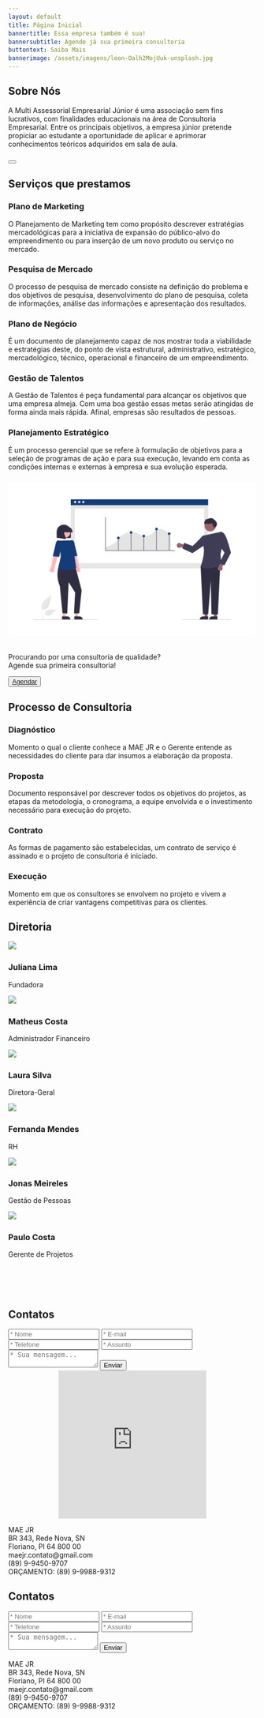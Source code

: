 ```yaml
---
layout: default
title: Página Inicial
bannertitle: Essa empresa também é sua!
bannersubtitle: Agende já sua primeira consultoria
buttontext: Saiba Mais
bannerimage: /assets/imagens/leon-Oalh2MojUuk-unsplash.jpg
---
```

<section class="bloco" id="Sobre Nós"><h2>Sobre Nós</h2><p>A Multi Assessorial Empresarial Júnior é uma associação sem fins lucrativos, com finalidades educacionais na área de Consultoria Empresarial. Entre os principais objetivos, a empresa júnior pretende propiciar ao estudante a oportunidade de aplicar e aprimorar conhecimentos teóricos adquiridos em sala de aula.</p><i class="fas fa-university"></i><button><a href=""></a></button></section>

## Serviços que prestamos

<section class="nuvem" id="servicos"> <div class="grid"> <div class="item"> <div class="cabecalho"> <i class="fas fa-users"></i> <h3>Plano de Marketing</h3> </div> <p>O Planejamento de Marketing tem como propósito descrever estratégias mercadológicas para a iniciativa de expansão do público-alvo do empreendimento ou para inserção de um novo produto ou serviço no mercado.</p> </div> <div class="item"> <div class="cabecalho"> <i class="fas fa-search"></i> <h3>Pesquisa de Mercado</h3> </div> <p>O processo de pesquisa de mercado consiste na definição do problema e dos objetivos de pesquisa, desenvolvimento do plano de pesquisa, coleta de informações, análise das informações e apresentação dos resultados.</p> </div> <div class="item"> <div class="cabecalho"> <i class="fas fa-clipboard-list"></i> <h3>Plano de Negócio</h3> </div> <p>É um documento de planejamento capaz de nos mostrar toda a viabilidade e estratégias deste, do ponto de vista estrutural, administrativo, estratégico, mercadológico, técnico, operacional e financeiro de um empreendimento.</p> </div> <div class="item"> <div class="cabecalho"> <i class="fas fa-business-time"></i> <h3>Gestão de Talentos</h3> </div> <p>A Gestão de Talentos é peça fundamental para alcançar os objetivos que uma empresa almeja. Com uma boa gestão essas metas serão atingidas de forma ainda mais rápida. Afinal, empresas são resultados de pessoas.</p> </div> <div class="item"> <div class="cabecalho"> <i class="fas fa-rocket"></i> <h3>Planejamento Estratégico</h3> </div> <p>É um processo gerencial que se refere à formulação de objetivos para a seleção de programas de ação e para sua execução, levando em conta as condições internas e externas à empresa e sua evolução esperada.</p> </div> <div class="item"> <div class="cabecalho">   <h3></h3> </div> <p></p> </div> <div class="imagem"> <img src="/assets/imagens/imagem.png" alt="Consulta"> </div> </div></section>

<section class="bloco" id=""><h2></h2><p>Procurando por uma consultoria de qualidade?<br> Agende sua primeira consultoria!</p> <button><a href="#contato">Agendar</a></button></section>

## Processo de Consultoria

<section class="cards" id="consultoria"> <div class="flex"> <div class="item"> <div class="cabecalho-item"> <i class="fas fa-users"></i> <h3>Diagnóstico</h3> </div> <p>Momento o qual o cliente conhece a MAE JR e o Gerente entende as necessidades do cliente para dar insumos a elaboração da proposta.</p> </div> <div class="item"> <div class="cabecalho-item"> <i class="fas fa-suitcase"></i> <h3>Proposta</h3> </div> <p>Documento responsável por descrever todos os objetivos do projetos, as etapas da metodologia, o cronograma, a equipe envolvida e o investimento necessário para execução do projeto.</p> </div> <div class="item"> <div class="cabecalho-item"> <i class="fas fa-clipboard-list"></i> <h3>Contrato</h3> </div> <p>As formas de pagamento são estabelecidas, um contrato de serviço é assinado e o projeto de consultoria é iniciado.</p> </div> <div class="item"> <div class="cabecalho-item"> <i class="fas fa-users-cog"></i> <h3>Execução</h3> </div> <p>Momento em que os consultores se envolvem no projeto e vivem a experiência de criar vantagens competitivas para os clientes.</p> </div> </div></section>

<div class="space"></div>

## Diretoria

<section class="minicards" id="diretoria"> <div class="corpo-minicards"> <div class="item-minicards"> <div class="minicards-imagem"> <img src="https://images.unsplash.com/photo-1544005313-94ddf0286df2?ixid=MnwxMjA3fDB8MHxwaG90by1wYWdlfHx8fGVufDB8fHx8&ixlib=rb-1.2.1&auto=format&fit=crop&w=334&q=80"> </div> <div class="descricao-minicards"> <h3 class="titulo-item-minicards">Juliana Lima</h3> <p class="cargo-minicards">Fundadora</p> </div> </div> <div class="item-minicards"> <div class="minicards-imagem"> <img src="https://images.unsplash.com/photo-1545704881-d5dfa19efa38?ixlib=rb-1.2.1&ixid=MnwxMjA3fDB8MHxwaG90by1wYWdlfHx8fGVufDB8fHx8&auto=format&fit=crop&w=334&q=80"> </div> <div class="descricao-minicards"> <h3 class="titulo-item-minicards">Matheus Costa</h3> <p class="cargo-minicards">Administrador Financeiro</p> </div> </div> <div class="item-minicards"> <div class="minicards-imagem"> <img src="https://images.unsplash.com/photo-1554151228-14d9def656e4?ixid=MnwxMjA3fDB8MHxwaG90by1wYWdlfHx8fGVufDB8fHx8&ixlib=rb-1.2.1&auto=format&fit=crop&w=333&q=80"> </div> <div class="descricao-minicards"> <h3 class="titulo-item-minicards">Laura Silva</h3> <p class="cargo-minicards">Diretora-Geral</p> </div> </div> <div class="item-minicards"> <div class="minicards-imagem"> <img src="https://images.unsplash.com/photo-1491349174775-aaafddd81942?ixid=MnwxMjA3fDB8MHxwaG90by1yZWxhdGVkfDd8fHxlbnwwfHx8fA%3D%3D&ixlib=rb-1.2.1&auto=format&fit=crop&w=500&q=60"> </div> <div class="descricao-minicards"> <h3 class="titulo-item-minicards">Fernanda Mendes</h3> <p class="cargo-minicards">RH</p> </div> </div> </div></section>

<section class="minicards" id=""> <div class="corpo-minicards"> <div class="item-minicards"> <div class="minicards-imagem"> <img src="https://images.unsplash.com/photo-1552058544-f2b08422138a?ixid=MnwxMjA3fDB8MHxwaG90by1wYWdlfHx8fGVufDB8fHx8&ixlib=rb-1.2.1&auto=format&fit=crop&w=344&q=80"> </div> <div class="descricao-minicards"> <h3 class="titulo-item-minicards">Jonas Meireles</h3> <p class="cargo-minicards">Gestão de Pessoas</p> </div> </div> <div class="item-minicards"> <div class="minicards-imagem"> <img src="https://images.unsplash.com/photo-1541656300774-69cddcdd9ac1?ixid=MnwxMjA3fDB8MHxzZWFyY2h8MTN8fGxhdGlub3xlbnwwfHwwfHw%3D&ixlib=rb-1.2.1&auto=format&fit=crop&w=500&q=60"> </div> <div class="descricao-minicards"> <h3 class="titulo-item-minicards">Paulo Costa</h3> <p class="cargo-minicards">Gerente de Projetos</p> </div> </div> <div class="item-minicards"> <div class="minicards-imagem"> <img src=""> </div> <div class="descricao-minicards"> <h3 class="titulo-item-minicards"></h3> <p class="cargo-minicards"></p> </div> </div> <div class="item-minicards"> <div class="minicards-imagem"> <img src=""> </div> <div class="descricao-minicards"> <h3 class="titulo-item-minicards"></h3> <p class="cargo-minicards"></p> </div> </div> </div></section>

<div class="space"></div>

## Contatos

<div class="container-contato"> <form class="formulario" data-np-checked="1" data-netlify="true"> <div class="container-form-esquerda"> <input class="input" type="text" placeholder="* Nome" data-np-checked="1"> <input class="input" type="email" placeholder="* E-mail" data-np-checked="1"> <input class="input" type="tel" placeholder="* Telefone" data-np-checked="1"> <input class="input" type="text" placeholder="* Assunto" data-np-checked="1"> </div> <div class="container-form-direita"> <textarea class="input mensagem" placeholder="* Sua mensagem..."></textarea> <button class="button-form">Enviar</button> </div> </form> <div style="flex: 1 1 45%; max-width: 300px; margin: 0 auto;"> <div class="mapouter"> <div class="gmap_canvas"> <iframe width="300" height="300" id="gmap_canvas" src="https://maps.google.com/maps?q=-6.786061, -43.042739&amp;t=&amp;z=15&amp;ie=UTF8&amp;iwloc=&amp;output=embed" frameborder="0" scrolling="no" marginheight="0" marginwidth="0"></iframe> <style> .mapouter { position: relative; text-align: right; height: 300px; width: 300px; } .gmap_canvas { overflow: hidden; background: none !important; height: 300px; width: 300px; } </style> </div> </div></div> <div class="endereco-telefone"> <p>MAE JR<br>
BR 343, Rede Nova, SN<br>
Floriano, PI 64 800 00<br>
maejr.contato@gmail.com<br>
(89) 9-9450-9707<br>
ORÇAMENTO: (89) 9-9988-9312<br></p> </div></div>

<section class="contato" id="contato">
    <div class="cabecalho-contato">
        <h2 class="titulo-contato">Contatos</h2>
    </div>
    <div class="container-contato">
        <form class="formulario">
            <div class="container-form-esquerda">
                <input class="input" type="text" placeholder="* Nome">
                <input class="input" type="email" placeholder="* E-mail">
                <input class="input" type="tel" placeholder="* Telefone">
                <input class="input" type="text" placeholder="* Assunto">
            </div>
            <div class="container-form-direita">
                <textarea class="input mensagem" placeholder="* Sua mensagem..."></textarea>
                <button class="button-form">Enviar</button>
            </div>
        </form>
        <div class="endereco-telefone">
            <p>MAE JR<br />
                BR 343, Rede Nova, SN<br />
                Floriano, PI 64 800 00<br />
                maejr.contato@gmail.com<br />
                (89) 9-9450-9707<br />
                ORÇAMENTO: (89) 9-9988-9312
            </p>
        </div>
    </div>
</section>